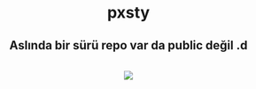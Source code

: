 
<div align="center">
  <h1>pxsty</h1>
  <h2>Aslında bir sürü repo var da public değil .d</h2>
<!--
<img src="https://github-readme-stats.vercel.app/api?username=pxsty0&show_icons=true&theme=dracula&hide_border=true" width="%100" height="150px" alt="stats" />
<img src="https://github-readme-stats.vercel.app/api/top-langs/?username=pxsty0&layout=compact&theme=dracula&hide_border=true" width="%100" height="150px" alt="stats" /> -->
<br>
  <img src="https://lanyard.cnrad.dev/api/571041849326698496">

</div>
